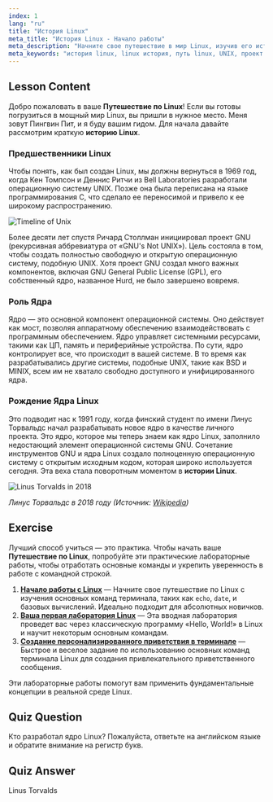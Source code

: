 ```yaml
---
index: 1
lang: "ru"
title: "История Linux"
meta_title: "История Linux - Начало работы"
meta_description: "Начните свое путешествие в мир Linux, изучив его историю. Узнайте о происхождении от UNIX, проекте GNU и создании ядра Linux Линусом Торвальдсом."
meta_keywords: "история linux, linux история, путь linux, UNIX, проект GNU, Линус Торвальдс, ядро Linux, linux для начинающих"
---
```


## Lesson Content

Добро пожаловать в ваше **Путешествие по Linux**! Если вы готовы погрузиться в мощный мир Linux, вы пришли в нужное место. Меня зовут Пингвин Пит, и я буду вашим гидом. Для начала давайте рассмотрим краткую **историю Linux**.

### Предшественники Linux

Чтобы понять, как был создан Linux, мы должны вернуться в 1969 год, когда Кен Томпсон и Деннис Ритчи из Bell Laboratories разработали операционную систему UNIX. Позже она была переписана на языке программирования C, что сделало ее переносимой и привело к ее широкому распространению.

![Timeline of Unix](https://file.labex.io/images/ed9c245d-e8be-4287-bf34-67750b042542.jpg)

Более десяти лет спустя Ричард Столлман инициировал проект GNU (рекурсивная аббревиатура от «GNU's Not UNIX»). Цель состояла в том, чтобы создать полностью свободную и открытую операционную систему, подобную UNIX. Хотя проект GNU создал много важных компонентов, включая GNU General Public License (GPL), его собственный ядро, названное Hurd, не было завершено вовремя.

### Роль Ядра

Ядро — это основной компонент операционной системы. Оно действует как мост, позволяя аппаратному обеспечению взаимодействовать с программным обеспечением. Ядро управляет системными ресурсами, такими как ЦП, память и периферийные устройства. По сути, ядро контролирует все, что происходит в вашей системе. В то время как разрабатывались другие системы, подобные UNIX, такие как BSD и MINIX, всем им не хватало свободно доступного и унифицированного ядра.

### Рождение Ядра Linux

Это подводит нас к 1991 году, когда финский студент по имени Линус Торвальдс начал разрабатывать новое ядро в качестве личного проекта. Это ядро, которое мы теперь знаем как ядро Linux, заполнило недостающий элемент операционной системы GNU. Сочетание инструментов GNU и ядра Linux создало полноценную операционную систему с открытым исходным кодом, которая широко используется сегодня. Эта веха стала поворотным моментом в **истории Linux**.

![Linus Torvalds in 2018](https://file.labex.io/images/3e1311fd-b8ca-45e7-8d02-9aac6377bb36.jpg)

_Линус Торвальдс в 2018 году (Источник: [Wikipedia](https://en.wikipedia.org/wiki/Linus_Torvalds))_

## Exercise

Лучший способ учиться — это практика. Чтобы начать ваше **Путешествие по Linux**, попробуйте эти практические лабораторные работы, чтобы отработать основные команды и укрепить уверенность в работе с командной строкой.

1. **[Начало работы с Linux](https://labex.io/ru/labs/linux-getting-started-with-linux-446315)** — Начните свое путешествие по Linux с изучения основных команд терминала, таких как `echo`, `date`, и базовых вычислений. Идеально подходит для абсолютных новичков.
2. **[Ваша первая лаборатория Linux](https://labex.io/ru/labs/linux-your-first-linux-lab-270253)** — Эта вводная лаборатория проведет вас через классическую программу «Hello, World!» в Linux и научит некоторым основным командам.
3. **[Создание персонализированного приветствия в терминале](https://labex.io/ru/labs/linux-create-personalized-terminal-greeting-446322)** — Быстрое и веселое задание по использованию основных команд терминала Linux для создания привлекательного приветственного сообщения.

Эти лабораторные работы помогут вам применить фундаментальные концепции в реальной среде Linux.

## Quiz Question

Кто разработал ядро Linux? Пожалуйста, ответьте на английском языке и обратите внимание на регистр букв.

## Quiz Answer

Linus Torvalds
